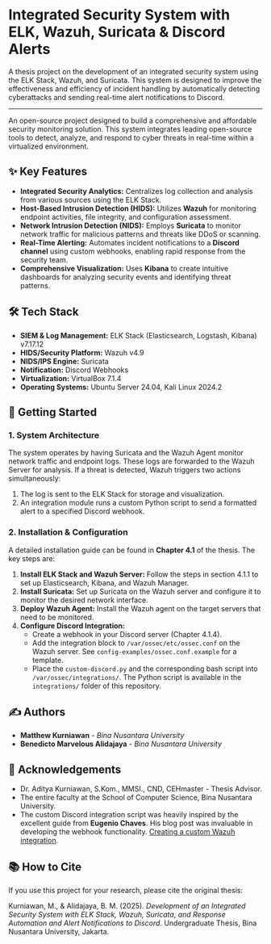 # Integrated Security System with ELK, Wazuh, Suricata & Discord Alerts
A thesis project on the development of an integrated security system using the ELK Stack, Wazuh, and Suricata. This system is designed to improve the effectiveness and efficiency of incident handling by automatically detecting cyberattacks and sending real-time alert notifications to Discord.

---

An open-source project designed to build a comprehensive and affordable security monitoring solution. This system integrates leading open-source tools to detect, analyze, and respond to cyber threats in real-time within a virtualized environment.

## ✨ Key Features

* **Integrated Security Analytics:** Centralizes log collection and analysis from various sources using the ELK Stack.
* **Host-Based Intrusion Detection (HIDS):** Utilizes **Wazuh** for monitoring endpoint activities, file integrity, and configuration assessment.
* **Network Intrusion Detection (NIDS):** Employs **Suricata** to monitor network traffic for malicious patterns and threats like DDoS or scanning.
* **Real-Time Alerting:** Automates incident notifications to a **Discord channel** using custom webhooks, enabling rapid response from the security team.
* **Comprehensive Visualization:** Uses **Kibana** to create intuitive dashboards for analyzing security events and identifying threat patterns.

## 🛠️ Tech Stack

* **SIEM & Log Management:** ELK Stack (Elasticsearch, Logstash, Kibana) v7.17.12 
* **HIDS/Security Platform:** Wazuh v4.9
* **NIDS/IPS Engine:** Suricata
* **Notification:** Discord Webhooks
* **Virtualization:** VirtualBox 7.1.4
* **Operating Systems:** Ubuntu Server 24.04, Kali Linux 2024.2

## 🚀 Getting Started

### 1. System Architecture

The system operates by having Suricata and the Wazuh Agent monitor network traffic and endpoint logs. These logs are forwarded to the Wazuh Server for analysis. If a threat is detected, Wazuh triggers two actions simultaneously:
1.  The log is sent to the ELK Stack for storage and visualization.
2.  An integration module runs a custom Python script to send a formatted alert to a specified Discord webhook.

### 2. Installation & Configuration

A detailed installation guide can be found in **Chapter 4.1** of the thesis. The key steps are:
1.  **Install ELK Stack and Wazuh Server:** Follow the steps in section 4.1.1 to set up Elasticsearch, Kibana, and Wazuh Manager.
2.  **Install Suricata:** Set up Suricata on the Wazuh server and configure it to monitor the desired network interface.
3.  **Deploy Wazuh Agent:** Install the Wazuh agent on the target servers that need to be monitored.
4.  **Configure Discord Integration:**
    * Create a webhook in your Discord server (Chapter 4.1.4).
    * Add the integration block to `/var/ossec/etc/ossec.conf` on the Wazuh server. See `config-examples/ossec.conf.example` for a template.
    * Place the `custom-discord.py` and the corresponding bash script into `/var/ossec/integrations/`. The Python script is available in the `integrations/` folder of this repository.

## ✍️ Authors

* **Matthew Kurniawan** - *Bina Nusantara University*
* **Benedicto Marvelous Alidajaya** - *Bina Nusantara University*

## 🙏 Acknowledgements

* Dr. Aditya Kurniawan, S.Kom., MMSI., CND, CEHmaster - Thesis Advisor.
* The entire faculty at the School of Computer Science, Bina Nusantara University.
* The custom Discord integration script was heavily inspired by the excellent guide from **Eugenio Chaves**. His blog post was invaluable in developing the webhook functionality. [Creating a custom Wazuh integration](https://eugenio-chaves.github.io/blog/2022/creating-a-custom-wazuh-integration).
    

## 📚 How to Cite

If you use this project for your research, please cite the original thesis:

Kurniawan, M., & Alidajaya, B. M. (2025). *Development of an Integrated Security System with ELK Stack, Wazuh, Suricata, and Response Automation and Alert Notifications to Discord*. Undergraduate Thesis, Bina Nusantara University, Jakarta.
